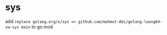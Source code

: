 # sys

add `replace golang.org/x/sys => github.com/mahmut-Abi/golang-loong64-sw-sys main` to go.mod
